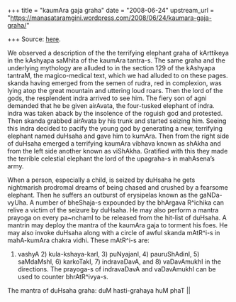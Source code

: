 +++
title = "kaumAra gaja graha"
date = "2008-06-24"
upstream_url = "https://manasataramgini.wordpress.com/2008/06/24/kaumara-gaja-graha/"

+++
Source: [here](https://manasataramgini.wordpress.com/2008/06/24/kaumara-gaja-graha/).

We observed a description of the the terrifying elephant graha of kArttikeya in the kAshyapa saMhita of the kaumAra tantra-s. The same graha and the underlying mythology are alluded to in the section 129 of the kAshyapa tantraM, the magico-medical text, which we had alluded to on these pages. skanda having emerged from the semen of rudra, red in complexion, was lying atop the great mountain and uttering loud roars. Then the lord of the gods, the resplendent indra arrived to see him. The fiery son of agni demanded that he be given airAvata, the four-tusked elephant of indra. indra was taken aback by the insolence of the roguish god and protested. Then skanda grabbed airAvata by his trunk and started seizing him. Seeing this indra decided to pacify the young god by generating a new, terrifying elephant named duHsaha and gave him to kumAra. Then from the right side of duHsaha emerged a terrifying kaumAra vibhava known as shAkha and from the left side another known as viShAkha. Gratified with this they made the terrible celestial elephant the lord of the upagraha-s in mahAsena’s army.

When a person, especially a child, is seized by duHsaha he gets nightmarish prodromal dreams of being chased and crushed by a fearsome elephant. Then he suffers an outburst of erysipelas known as the gaNDa-vyUha. A number of bheShaja-s expounded by the bhArgava R^ichika can relive a victim of the seizure by duHsaha. He may also perform a mantra prayoga on every pa\~nchamI to be released from the hit-list of duHsaha. A mantrin may deploy the mantra of the kaumAra gaja to torment his foes. He may also invoke duHsaha along with a circle of awful skanda mAtR^i-s in mahA-kumAra chakra vidhi. These mAtR^i-s are:  
1) vashyA 2) kula-kshaya-karI, 3) puNyajanI, 4) pauruShAdinI, 5) saMdaMshI, 6) karkoTakI, 7) indravaDavA, and 8) vaDavAmukhI in the directions. The prayoga-s of indravaDavA and vaDavAmukhI can be used to counter bhrAtR^ivya-s.

The mantra of duHsaha graha: duM hasti-grahaya huM phaT \|\|

